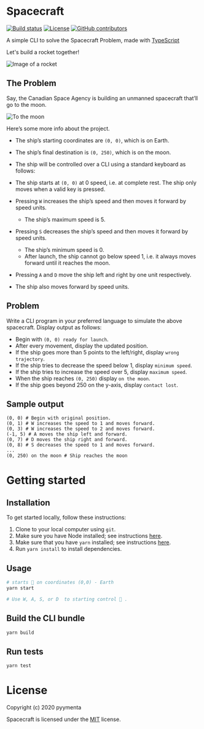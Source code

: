 # Spacecraft

[![Build status](https://travis-ci.org/pyymenta/spacecraft-cli.svg?branch=master)](https://travis-ci.org/github/pyymenta/spacecraft-cli)
[![License](https://img.shields.io/github/license/pyymenta/spacecraft-cli)](https://github.com/pyymenta/spacecraft-cli/blob/master/LICENSE)
[![GitHub contributors](https://img.shields.io/github/contributors/pyymenta/spacecraft-cli)](https://github.com/pyymenta/spacecraft-cli/graphs/contributors)

A simple CLI to solve the Spacecraft Problem, made with [TypeScript](https://www.typescriptlang.org/)

Let's build a rocket together!

![Image of a rocket](./rocket.jpg)

## The Problem

Say, the Canadian Space Agency is building an unmanned spacecraft that’ll go to the moon.

![To the moon](https://i.imgur.com/15vvnfN.png)

Here’s some more info about the project.

* The ship’s starting coordinates are `(0, 0)`, which is on Earth.
* The ship’s final destination is `(0, 250)`, which is on the moon.
* The ship will be controlled over a CLI using a standard keyboard as follows:

* The ship starts at `(0, 0)` at 0 speed, i.e. at complete rest.
The ship only moves when a valid key is pressed.
* Pressing `W` increases the ship’s speed and then moves it forward by speed units.
  * The ship’s maximum speed is 5.
* Pressing `S` decreases the ship’s speed and then moves it forward by speed units.
  * The ship’s minimum speed is 0.
  * After launch, the ship cannot go below speed 1, i.e. it always moves forward until it reaches the moon.

* Pressing `A` and `D` move the ship left and right by one unit respectively.
* The ship also moves forward by speed units.

## Problem

Write a CLI program in your preferred language to simulate the above spacecraft. Display output as follows:

* Begin with `(0, 0) ready for launch`.
* After every movement, display the updated position.
* If the ship goes more than 5 points to the left/right, display `wrong trajectory`.
* If the ship tries to decrease the speed below 1, display `minimum speed`.
* If the ship tries to increase the speed over 5, display `maximum speed`.
* When the ship reaches `(0, 250)` display `on the moon`.
* If the ship goes beyond 250 on the y-axis, display `contact lost`.

## Sample output

```none
(0, 0) # Begin with original position.
(0, 1) # W increases the speed to 1 and moves forward.
(0, 3) # W increases the speed to 2 and moves forward.
(-1, 5) # A moves the ship left and forward.
(0, 7) # D moves the ship right and forward.
(0, 8) # S decreases the speed to 1 and moves forward.
...
(0, 250) on the moon # Ship reaches the moon
```

# Getting started

## Installation

To get started locally, follow these instructions:

1. Clone to your local computer using `git`.
2. Make sure you have Node installed; see instructions [here](https://nodejs.org/en/download/).
3. Make sure that you have `yarn` installed; see instructions [here](https://yarnpkg.com/lang/en/docs/install/).
4. Run `yarn install` to install dependencies.

## Usage

```sh
# starts 🚀 on coordinates (0,0) - Earth
yarn start

# Use W, A, S, or D  to starting control 🚀 .
```

## Build the CLI bundle

```sh
yarn build
```

## Run tests

```sh
yarn test
```

# License

Copyright (c) 2020 pyymenta

Spacecraft is licensed under the [MIT](LICENSE) license.
